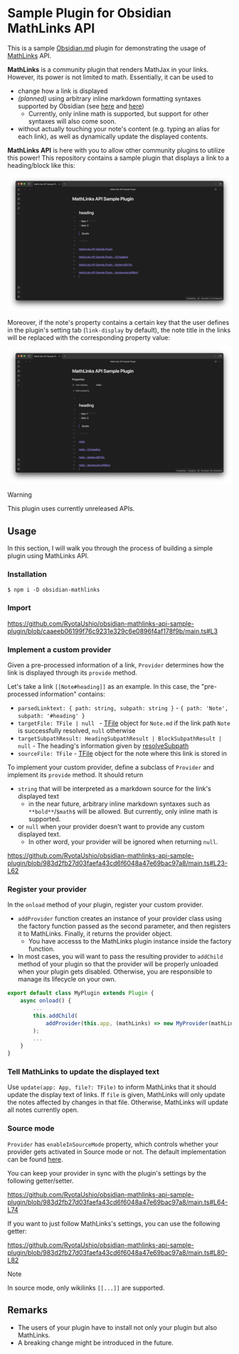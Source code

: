 # Sample Plugin for Obsidian MathLinks API 

This is a sample [Obsidian.md](https://obsidian.md) plugin for demonstrating the usage of [MathLinks](https://github.com/zhaoshenzhai/obsidian-mathlinks) API.

**MathLinks** is a community plugin that renders MathJax in your links.
However, its power is not limited to math. Essentially, it can be used to
- change how a link is displayed
- _(planned)_ using arbitrary inline markdown formatting syntaxes supported by Obsidian (see [here](https://help.obsidian.md/Editing+and+formatting/Basic+formatting+syntax) and [here](https://help.obsidian.md/Editing+and+formatting/Advanced+formatting+syntax#Math))
	- Currently, only inline math is supported, but support for other syntaxes will also come soon.
- without actually touching your note's content (e.g. typing an alias for each link), as well as dynamically update the displayed contents.

**MathLinks API** is here with you to allow other community plugins to utilize this power! 
This repository contains a sample plugin that displays a link to a heading/block like this:

![without property](fig/without-property.png)

Moreover, if the note's property contains a certain key that the user defines in the plugin's setting tab (`link-display` by default), the note title in the links will be replaced with the corresponding property value:

![with property](fig/with-property.png)

> [!WARNING]
> This plugin uses currently unreleased APIs.


## Usage

In this section, I will walk you through the process of building a simple plugin using MathLinks API. 

### Installation

```
$ npm i -D obsidian-mathlinks
```

### Import

https://github.com/RyotaUshio/obsidian-mathlinks-api-sample-plugin/blob/caaeeb06199f76c9231e329c6e0896f4af178f9b/main.ts#L3

### Implement a custom provider

Given a pre-processed information of a link, `Provider` determines how the link is displayed through its `provide` method.

Let's take a link `[[Note#heading]]` as an example.
In this case, the "pre-processed information" contains:

- `parsedLinktext: { path: string, subpath: string }` - `{ path: 'Note', subpath: '#heading' }`
- `targetFile: TFile | null ` - [TFile](https://docs.obsidian.md/Reference/TypeScript+API/TFile/TFile)  object for `Note.md` if the link path `Note` is successfully resolved, `null` otherwise
- `targetSubpathResult: HeadingSubpathResult | BlockSubpathResult | null`  - The heading's information given by [resolveSubpath](https://docs.obsidian.md/Reference/TypeScript+API/resolveSubpath)
- `sourceFile: TFile` - [TFile](https://docs.obsidian.md/Reference/TypeScript+API/TFile/TFile)  object for the note where this link is stored in

To implement your custom provider, define a subclass of `Provider` and implement its `provide` method. It should return
- `string` that will be interpreted as a markdown source for the link's displayed text
	- in the near future, arbitrary inline markdown syntaxes such as `**bold**`/`$math$` will be allowed. But currently, only inline math is supported.
- or `null` when your provider doesn't want to provide any custom displayed text. 
	- In other word, your provider will be ignored when returning `null`.

https://github.com/RyotaUshio/obsidian-mathlinks-api-sample-plugin/blob/983d2fb27d03faefa43cd6f6048a47e69bac97a8/main.ts#L23-L62

### Register your provider

In the `onload` method of your plugin, register your custom provider.

- `addProvider` function creates an instance of your provider class using the factory function passed as the second parameter, and then registers it to MathLinks. Finally, it returns the provider object.
	- You have accesss to the MathLinks plugin instance inside the factory function.
- In most cases, you will want to pass the resulting provider to `addChild` method of your plugin so that the provider will be properly unloaded when your plugin gets disabled. Otherwise, you are responsible to manage its lifecycle on your own.

```ts
export default class MyPlugin extends Plugin {
	async onload() {
        ...
		this.addChild(
			addProvider(this.app, (mathLinks) => new MyProvider(mathLinks, this))
		);		
        ...
	}
}
```

### Tell MathLinks to update the displayed text

Use `update(app: App, file?: TFile)` to inform MathLinks that it should update the display text of links.
If `file` is given, MathLinks will only update the notes affected by changes in that file.
Otherwise, MathLinks will update all notes currently open.

### Source mode

`Provider` has `enableInSourceMode` property, which controls whether your provider gets activated in Source mode or not. 
The default implementation can be found [here](https://github.com/zhaoshenzhai/obsidian-mathlinks/blob/cb9ef4378050514d20ed94ceb88a1c21ddef7b77/src/api/provider.ts#L17-L24).

You can keep your provider in sync with the plugin's settings by the following getter/setter.

https://github.com/RyotaUshio/obsidian-mathlinks-api-sample-plugin/blob/983d2fb27d03faefa43cd6f6048a47e69bac97a8/main.ts#L64-L74

If you want to just follow MathLinks's settings, you can use the following getter:

https://github.com/RyotaUshio/obsidian-mathlinks-api-sample-plugin/blob/983d2fb27d03faefa43cd6f6048a47e69bac97a8/main.ts#L80-L82

> [!NOTE]
> In source mode, only wikilinks `[[...]]` are supported.

## Remarks

- The users of your plugin have to install not only your plugin but also MathLinks.
- A breaking change might be introduced in the future.
